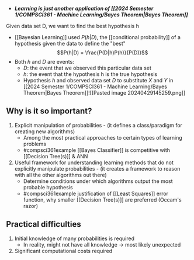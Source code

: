- ***Learning is just another application of [[2024 Semester 1/COMPSCI361 - Machine Learning/Bayes Theorem|Bayes Theorem]]***

Given data set D, we want to find the best hypothesis h
- [[Bayesian Learning]] used $P(h|D)$, the [[conditional probability]] of a hypothesis given the data to define the "best"
$$P(h|D) = \frac{P(D|h)P(h)}{P(D)}$$
- Both $h$ and $D$ are events:
	- $D$: the event that we observed this particular data set
	- $h$: the event that the hypothesis h is the true hypothesis
	- Hypothesis $h$ and observed data set $D$ to substitute $X$ and $Y$ in [[2024 Semester 1/COMPSCI361 - Machine Learning/Bayes Theorem|Bayes Theorem]]![[Pasted image 20240429145259.png]]
## Why is it so important?
1. Explicit manipulation of probabilities - (it defines a class/paradigm for creating new algorithms)
	- Among the most practical approaches to certain types of learning problems
	- #compsci361example [[Bayes Classifier]] is competitive with [[Decision Tree(s)]] & ANN
2. Useful framework for understanding learning methods that do not explicitly manipulate probabilities - (it creates a framework to reason with all the other algorithms out there)
	- Determine conditions under which algorithms output the most probable hypothesis
	- #compsci361example justification of [[Least Squares]] error function, why smaller [[Decision Tree(s)]] are preferred (Occam's razor)
## Practical difficulties
1. Initial knowledge of many probabilities is required
	- In reality, might not have all knowledge $\rightarrow$ most likely unexpected
2. Significant computational costs required